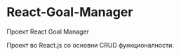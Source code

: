# React-Goal-Manager

Проект React Goal Manager

Проект во React.js со основни CRUD функционалности.

